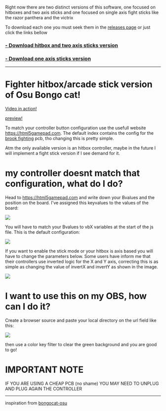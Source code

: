 Right now there are two distinct versions of this software, one focused on hitboxes and two axis sticks and one focused on single axis fight sticks like the razor panthera and the victrix

To download each one you must seek them in the [releases page](https://github.com/ROMthesheep/Arcade-Bongo-Cat/releases)
or just click the links bellow

### [- Download hitbox and two axis sticks version](https://github.com/ROMthesheep/Arcade-Bongo-Cat/archive/v3.2.zip)
### [- Download one axis sticks version](https://github.com/ROMthesheep/Arcade-Bongo-Cat/archive/v3.1.zip)

___
# Fighter hitbox/arcade stick version of Osu Bongo cat!

[Video in action!](https://www.youtube.com/watch?v=QBGh3QNaqsM&feature=youtu.be)

[preview!](https://romthesheep.github.io/Arcade-Bongo-Cat/)

To match your controller button configuration use the usefull website https://html5gamepad.com. 
The default index contains the config for the [brook fighting](https://www.brookaccessory.com/detail/09922855/) pcb, tho changing this is pretty simple.

Atm the only available version is an hitbox controller, maybe in the future I will implement a fight stick version if I see demand for it.

# my controller doesnt match that configuration, what do I do?

Head to https://html5gamepad.com and write down your Bvalues and the position on the board. 
I've assigned this keyvalues to the values of the board:

![](https://i.gyazo.com/22b7d8d1d8ae089f4074d55824894649.png)

You will have to match your Bvalues to vbX variables at the start of the js file. This is the default configuration:

![](https://i.gyazo.com/fbf4dddb205ad0c66197af03ba44ac5f.png)

If you want to enable the stick mode or your hitbox is axis based you will have to change the parameters below. 
Some users have inform me that their controllers use inverted logic for the X and Y axis, correcting this is as simple as changing the value of invertX and invertY as shown in the image.

![](https://i.gyazo.com/2d041b69a7981b755e389b4913a017c9.png)

# I want to use this on my OBS, how can I do it?

Create a browser source and paste your local directory on the url field like this:

![](https://i.gyazo.com/176f7bfb7af033a2e672b3b4a67cf0b6.png)

then use a color key filter to clear the green background and you are good to go!

# IMPORTANT NOTE
IF YOU ARE USING A CHEAP PCB (no shame) YOU MAY NEED TO UNPLUG AND PLUG AGAIN THE CONTROLLER

___

inspiration from [bongocat-osu](https://github.com/kuroni/bongocat-osu)
